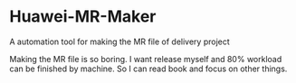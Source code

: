 # Huawei-MR-Maker
A automation tool for making the MR file of delivery project

Making the MR file is so boring. I want release myself and 80% workload can be finished by machine. So I can read book 
and focus on other things. 
